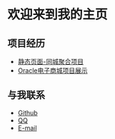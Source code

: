 <head>
    <meta charset="utf-8">
    <title>VioletBenin</title>
    <link rel="icon" href="icon.ico">
</head>


# 欢迎来到我的主页

## 项目经历

- [静态页面-同城聚合项目](/project1/index.html)
- [Oracle电子商城项目展示](https://violetbenin.github.io/ORACLE_PRACTICAL_TRAINING/)

## 与我联系
 - [Github](https://github.com/VioletBenin)
 - [QQ](tencent://message/?uin=625310165&Site=&Menu=yes)
 - [E-mail](mailto:)
